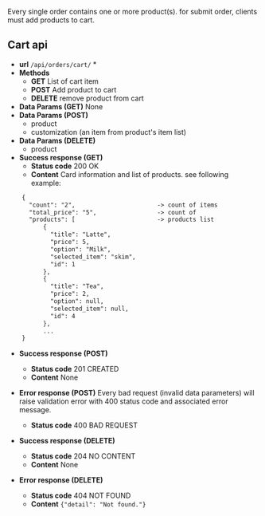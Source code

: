 Every single order contains one or more product(s). for submit order, clients must add products to cart.

**Cart api**
----
* **url** `/api/orders/cart/` *
* **Methods** 
    * **GET** List of cart item
    * **POST** Add product to cart
    * **DELETE** remove product from cart
* **Data Params (GET)**
    None
* **Data Params (POST)**
    * product 
    * customization (an item from product's item list)
* **Data Params (DELETE)**
    * product
* **Success response‌ (GET)**
    * **Status code** 200 OK
    * **Content** Card information and list of products. see following example:
```rest
    {
      "count": "2",                       -> count of items
      "total_price": "5",                 -> count of 
      "products": [                       ->‌ products list
          {
            "title": "Latte",
            "price": 5,
            "option": "Milk",
            "selected_item": "skim",
            "id": 1
          },
          {
            "title": "Tea",
            "price": 2,
            "option": null, 
            "selected_item": null,
            "id": 4
          }, 
          ...
    }

```
* **Success response‌ (POST)**
    * **Status code** 201 CREATED
    * **Content** None

* **Error response (POST)**
    Every bad request (invalid data parameters) will raise validation error with 400 status code and associated error message.
    * **Status code** 400 BAD REQUEST

* **Success response‌ (DELETE)**
    * **Status code** 204 NO CONTENT
    * **Content** None

* **Error response (DELETE)**
    * **Status code** 404 NOT FOUND
    * **Content** `{"detail": "Not found."}`

